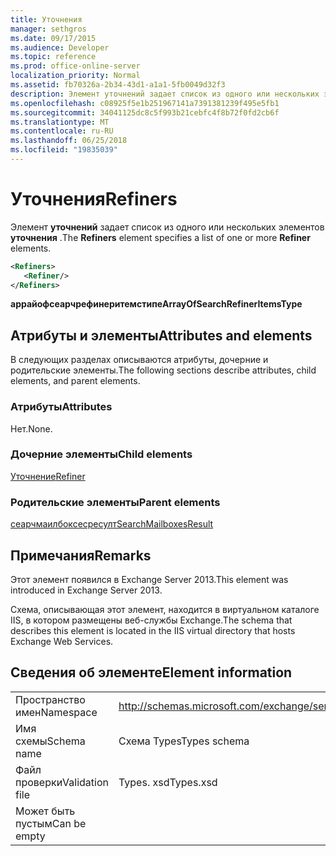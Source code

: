 ```yaml
---
title: Уточнения
manager: sethgros
ms.date: 09/17/2015
ms.audience: Developer
ms.topic: reference
ms.prod: office-online-server
localization_priority: Normal
ms.assetid: fb70326a-2b34-43d1-a1a1-5fb0049d32f3
description: Элемент уточнений задает список из одного или нескольких элементов уточнения.
ms.openlocfilehash: c08925f5e1b251967141a7391381239f495e5fb1
ms.sourcegitcommit: 34041125dc8c5f993b21cebfc4f8b72f0fd2cb6f
ms.translationtype: MT
ms.contentlocale: ru-RU
ms.lasthandoff: 06/25/2018
ms.locfileid: "19835039"
---
```

# <a name="refiners"></a><span data-ttu-id="fe952-103">Уточнения</span><span class="sxs-lookup"><span data-stu-id="fe952-103">Refiners</span></span>

<span data-ttu-id="fe952-104">Элемент **уточнений** задает список из одного или нескольких элементов **уточнения** .</span><span class="sxs-lookup"><span data-stu-id="fe952-104">The **Refiners** element specifies a list of one or more **Refiner** elements.</span></span> 
  
```XML
<Refiners>
   <Refiner/>
</Refiners>
```

 <span data-ttu-id="fe952-105">**аррайофсеарчрефинеритемстипе**</span><span class="sxs-lookup"><span data-stu-id="fe952-105">**ArrayOfSearchRefinerItemsType**</span></span>
## <a name="attributes-and-elements"></a><span data-ttu-id="fe952-106">Атрибуты и элементы</span><span class="sxs-lookup"><span data-stu-id="fe952-106">Attributes and elements</span></span>

<span data-ttu-id="fe952-107">В следующих разделах описываются атрибуты, дочерние и родительские элементы.</span><span class="sxs-lookup"><span data-stu-id="fe952-107">The following sections describe attributes, child elements, and parent elements.</span></span>
  
### <a name="attributes"></a><span data-ttu-id="fe952-108">Атрибуты</span><span class="sxs-lookup"><span data-stu-id="fe952-108">Attributes</span></span>

<span data-ttu-id="fe952-109">Нет.</span><span class="sxs-lookup"><span data-stu-id="fe952-109">None.</span></span>
  
### <a name="child-elements"></a><span data-ttu-id="fe952-110">Дочерние элементы</span><span class="sxs-lookup"><span data-stu-id="fe952-110">Child elements</span></span>

[<span data-ttu-id="fe952-111">Уточнение</span><span class="sxs-lookup"><span data-stu-id="fe952-111">Refiner</span></span>](refiner.md)
  
### <a name="parent-elements"></a><span data-ttu-id="fe952-112">Родительские элементы</span><span class="sxs-lookup"><span data-stu-id="fe952-112">Parent elements</span></span>

[<span data-ttu-id="fe952-113">сеарчмаилбоксесресулт</span><span class="sxs-lookup"><span data-stu-id="fe952-113">SearchMailboxesResult</span></span>](searchmailboxesresult.md)
  
## <a name="remarks"></a><span data-ttu-id="fe952-114">Примечания</span><span class="sxs-lookup"><span data-stu-id="fe952-114">Remarks</span></span>

<span data-ttu-id="fe952-115">Этот элемент появился в Exchange Server 2013.</span><span class="sxs-lookup"><span data-stu-id="fe952-115">This element was introduced in Exchange Server 2013.</span></span>
  
<span data-ttu-id="fe952-116">Схема, описывающая этот элемент, находится в виртуальном каталоге IIS, в котором размещены веб-службы Exchange.</span><span class="sxs-lookup"><span data-stu-id="fe952-116">The schema that describes this element is located in the IIS virtual directory that hosts Exchange Web Services.</span></span>
  
## <a name="element-information"></a><span data-ttu-id="fe952-117">Сведения об элементе</span><span class="sxs-lookup"><span data-stu-id="fe952-117">Element information</span></span>

|||
|:-----|:-----|
|<span data-ttu-id="fe952-118">Пространство имен</span><span class="sxs-lookup"><span data-stu-id="fe952-118">Namespace</span></span>  <br/> |http://schemas.microsoft.com/exchange/services/2006/types  <br/> |
|<span data-ttu-id="fe952-119">Имя схемы</span><span class="sxs-lookup"><span data-stu-id="fe952-119">Schema name</span></span>  <br/> |<span data-ttu-id="fe952-120">Схема Types</span><span class="sxs-lookup"><span data-stu-id="fe952-120">Types schema</span></span>  <br/> |
|<span data-ttu-id="fe952-121">Файл проверки</span><span class="sxs-lookup"><span data-stu-id="fe952-121">Validation file</span></span>  <br/> |<span data-ttu-id="fe952-122">Types. xsd</span><span class="sxs-lookup"><span data-stu-id="fe952-122">Types.xsd</span></span>  <br/> |
|<span data-ttu-id="fe952-123">Может быть пустым</span><span class="sxs-lookup"><span data-stu-id="fe952-123">Can be empty</span></span>  <br/> ||
   

